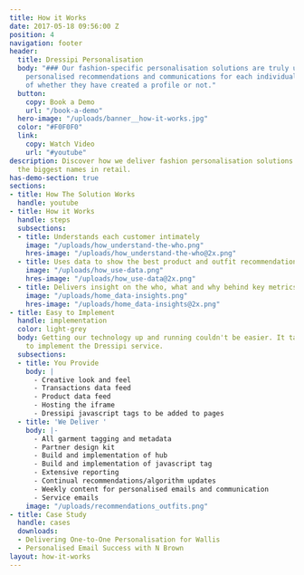 ```yaml
---
title: How it Works
date: 2017-05-18 09:56:00 Z
position: 4
navigation: footer
header:
  title: Dressipi Personalisation
  body: "### Our fashion-specific personalisation solutions are truly unique. We provide
    personalised recommendations and communications for each individual customer regardless
    of whether they have created a profile or not."
  button:
    copy: Book a Demo
    url: "/book-a-demo"
  hero-image: "/uploads/banner__how-it-works.jpg"
  color: "#F0F0F0"
  link:
    copy: Watch Video
    url: "#youtube"
description: Discover how we deliver fashion personalisation solutions to some of
  the biggest names in retail.
has-demo-section: true
sections:
- title: How The Solution Works
  handle: youtube
- title: How it Works
  handle: steps
  subsections:
  - title: Understands each customer intimately
    image: "/uploads/how_understand-the-who.png"
    hres-image: "/uploads/how_understand-the-who@2x.png"
  - title: Uses data to show the best product and outfit recommendations
    image: "/uploads/how_use-data.png"
    hres-image: "/uploads/how_use-data@2x.png"
  - title: Delivers insight on the who, what and why behind key metrics
    image: "/uploads/home_data-insights.png"
    hres-image: "/uploads/home_data-insights@2x.png"
- title: Easy to Implement
  handle: implementation
  color: light-grey
  body: Getting our technology up and running couldn't be easier. It takes 6-8 weeks
    to implement the Dressipi service.
  subsections:
  - title: You Provide
    body: |
      - Creative look and feel
      - Transactions data feed
      - Product data feed
      - Hosting the iframe
      - Dressipi javascript tags to be added to pages
  - title: 'We Deliver '
    body: |-
      - All garment tagging and metadata
      - Partner design kit
      - Build and implementation of hub
      - Build and implementation of javascript tag
      - Extensive reporting
      - Continual recommendations/algorithm updates
      - Weekly content for personalised emails and communication
      - Service emails
    image: "/uploads/recommendations_outfits.png"
- title: Case Study
  handle: cases
  downloads:
  - Delivering One-to-One Personalisation for Wallis
  - Personalised Email Success with N Brown
layout: how-it-works
---
```


